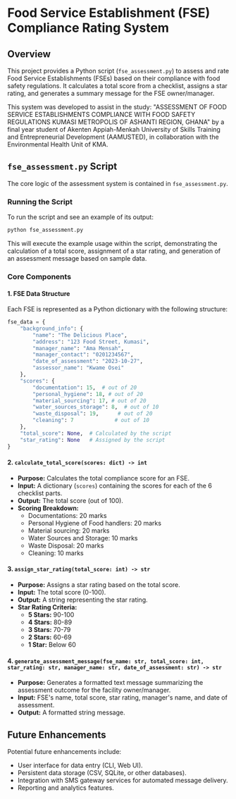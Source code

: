 # Food Service Establishment (FSE) Compliance Rating System

## Overview

This project provides a Python script (`fse_assessment.py`) to assess and rate Food Service Establishments (FSEs) based on their compliance with food safety regulations. It calculates a total score from a checklist, assigns a star rating, and generates a summary message for the FSE owner/manager.

This system was developed to assist in the study: "ASSESSMENT OF FOOD SERVICE ESTABLISHMENTS COMPLIANCE WITH FOOD SAFETY REGULATIONS KUMASI METROPOLIS OF ASHANTI REGION, GHANA" by a final year student of Akenten Appiah-Menkah University of Skills Training and Entrepreneurial Development (AAMUSTED), in collaboration with the Environmental Health Unit of KMA.

## `fse_assessment.py` Script

The core logic of the assessment system is contained in `fse_assessment.py`.

### Running the Script

To run the script and see an example of its output:

```bash
python fse_assessment.py
```

This will execute the example usage within the script, demonstrating the calculation of a total score, assignment of a star rating, and generation of an assessment message based on sample data.

### Core Components

#### 1. FSE Data Structure

Each FSE is represented as a Python dictionary with the following structure:

```python
fse_data = {
    "background_info": {
        "name": "The Delicious Place",
        "address": "123 Food Street, Kumasi",
        "manager_name": "Ama Mensah",
        "manager_contact": "0201234567",
        "date_of_assessment": "2023-10-27",
        "assessor_name": "Kwame Osei"
    },
    "scores": {
        "documentation": 15,  # out of 20
        "personal_hygiene": 18, # out of 20
        "material_sourcing": 17, # out of 20
        "water_sources_storage": 8,  # out of 10
        "waste_disposal": 19,      # out of 20
        "cleaning": 7             # out of 10
    },
    "total_score": None,  # Calculated by the script
    "star_rating": None   # Assigned by the script
}
```

#### 2. `calculate_total_score(scores: dict) -> int`

-   **Purpose:** Calculates the total compliance score for an FSE.
-   **Input:** A dictionary (`scores`) containing the scores for each of the 6 checklist parts.
-   **Output:** The total score (out of 100).
-   **Scoring Breakdown:**
    -   Documentations: 20 marks
    -   Personal Hygiene of Food handlers: 20 marks
    -   Material sourcing: 20 marks
    -   Water Sources and Storage: 10 marks
    -   Waste Disposal: 20 marks
    -   Cleaning: 10 marks

#### 3. `assign_star_rating(total_score: int) -> str`

-   **Purpose:** Assigns a star rating based on the total score.
-   **Input:** The total score (0-100).
-   **Output:** A string representing the star rating.
-   **Star Rating Criteria:**
    -   **5 Stars:** 90-100
    -   **4 Stars:** 80-89
    -   **3 Stars:** 70-79
    -   **2 Stars:** 60-69
    -   **1 Star:** Below 60

#### 4. `generate_assessment_message(fse_name: str, total_score: int, star_rating: str, manager_name: str, date_of_assessment: str) -> str`

-   **Purpose:** Generates a formatted text message summarizing the assessment outcome for the facility owner/manager.
-   **Input:** FSE's name, total score, star rating, manager's name, and date of assessment.
-   **Output:** A formatted string message.

## Future Enhancements

Potential future enhancements include:
-   User interface for data entry (CLI, Web UI).
-   Persistent data storage (CSV, SQLite, or other databases).
-   Integration with SMS gateway services for automated message delivery.
-   Reporting and analytics features.

